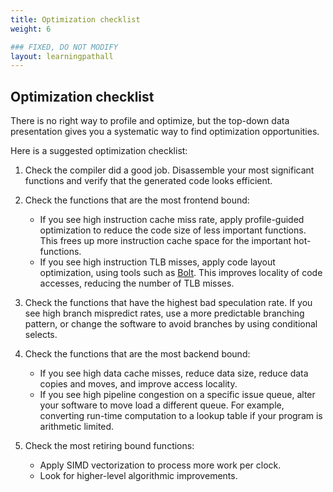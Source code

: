 ```yaml
---
title: Optimization checklist
weight: 6

### FIXED, DO NOT MODIFY
layout: learningpathall
---
```



## Optimization checklist

There is no right way to profile and optimize, but the top-down data presentation gives you a systematic way to find optimization opportunities.

Here is a suggested optimization checklist:

1. Check the compiler did a good job. Disassemble your most significant functions and verify that the generated code looks efficient.

1. Check the functions that are the most frontend bound:
    * If you see high instruction cache miss rate, apply profile-guided optimization to reduce the code size of less important functions. This frees up more instruction cache space for the important hot-functions.
    * If you see high instruction TLB misses, apply code layout optimization, using tools such as [Bolt](https://learn.arm.com/learning-paths/servers-and-cloud-computing/bolt/overview/). This improves locality of code accesses, reducing the number of TLB misses.

1. Check the functions that have the highest bad speculation rate. If you see high branch mispredict rates, use a more predictable branching pattern, or change the software to avoid branches by using conditional selects.

1. Check the functions that are the most backend bound:

    * If you see high data cache misses, reduce data size, reduce data copies and moves, and improve access locality.
    * If you see high pipeline congestion on a specific issue queue, alter your software to move load a different queue. For example, converting run-time computation to a lookup table if your program is arithmetic limited.

1. Check the most retiring bound functions:

    * Apply SIMD vectorization to process more work per clock.
    * Look for higher-level algorithmic improvements.

